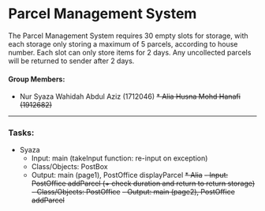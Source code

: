 # Parcel Management System
The Parcel Management System requires 30 empty slots for storage, with each storage only storing a maximum of 5 parcels, according to house number. Each slot can only store items for 2 days. Any uncollected parcels will be returned to sender after 2 days.

#### Group Members:

* Nur Syaza Wahidah Abdul Aziz (1712046)
~~* Alia Husna Mohd Hanafi (1912682)~~

----
### Tasks:

* Syaza
  - Input: main (takeInput function: re-input on exception)
  - Class/Objects: PostBox
  - Output: main (page1), PostOffice displayParcel
~~* Alia~~
  ~~- Input: PostOffice addParcel (+ check duration and return to return storage)~~
  ~~- Class/Objects: PostOffice~~
  ~~- Output: main (page2), PostOffice addParcel~~
